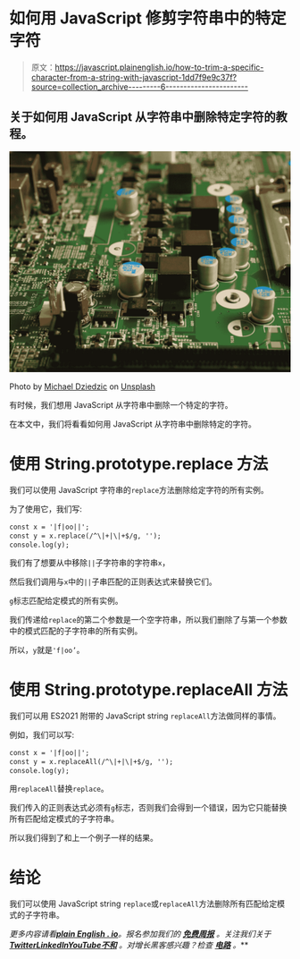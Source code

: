 # 如何用 JavaScript 修剪字符串中的特定字符

> 原文：<https://javascript.plainenglish.io/how-to-trim-a-specific-character-from-a-string-with-javascript-1dd7f9e9c37f?source=collection_archive---------6----------------------->

## 关于如何用 JavaScript 从字符串中删除特定字符的教程。

![](img/6bf2fd3ec61cfea286b75f13a8bb38b5.png)

Photo by [Michael Dziedzic](https://unsplash.com/@lazycreekimages?utm_source=medium&utm_medium=referral) on [Unsplash](https://unsplash.com?utm_source=medium&utm_medium=referral)

有时候，我们想用 JavaScript 从字符串中删除一个特定的字符。

在本文中，我们将看看如何用 JavaScript 从字符串中删除特定的字符。

# 使用 String.prototype.replace 方法

我们可以使用 JavaScript 字符串的`replace`方法删除给定字符的所有实例。

为了使用它，我们写:

```
const x = '|f|oo||';
const y = x.replace(/^\|+|\|+$/g, '');
console.log(y);
```

我们有了想要从中移除`||`子字符串的字符串`x`，

然后我们调用与`x`中的`||`子串匹配的正则表达式来替换它们。

`g`标志匹配给定模式的所有实例。

我们传递给`replace`的第二个参数是一个空字符串，所以我们删除了与第一个参数中的模式匹配的子字符串的所有实例。

所以，`y`就是`'f|oo’`。

# 使用 String.prototype.replaceAll 方法

我们可以用 ES2021 附带的 JavaScript string `replaceAll`方法做同样的事情。

例如，我们可以写:

```
const x = '|f|oo||';
const y = x.replaceAll(/^\|+|\|+$/g, '');
console.log(y);
```

用`replaceAll`替换`replace`。

我们传入的正则表达式必须有`g`标志，否则我们会得到一个错误，因为它只能替换所有匹配给定模式的子字符串。

所以我们得到了和上一个例子一样的结果。

# 结论

我们可以使用 JavaScript string `replace`或`replaceAll`方法删除所有匹配给定模式的子字符串。

*更多内容请看*[***plain English . io***](https://plainenglish.io/)*。报名参加我们的* [***免费周报***](http://newsletter.plainenglish.io/) *。关注我们关于*[***Twitter***](https://twitter.com/inPlainEngHQ)[***LinkedIn***](https://www.linkedin.com/company/inplainenglish/)*[***YouTube***](https://www.youtube.com/channel/UCtipWUghju290NWcn8jhyAw)*[***不和***](https://discord.gg/GtDtUAvyhW) *。对增长黑客感兴趣？检查* [***电路***](https://circuit.ooo/) *。***